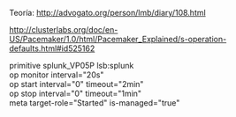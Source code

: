 Teoría: http://advogato.org/person/lmb/diary/108.html

http://clusterlabs.org/doc/en-US/Pacemaker/1.0/html/Pacemaker_Explained/s-operation-defaults.html#id525162

primitive splunk_VP05P lsb:splunk \
        op monitor interval="20s" \
        op start interval="0" timeout="2min" \
        op stop interval="0" timeout="1min" \
        meta target-role="Started" is-managed="true"

